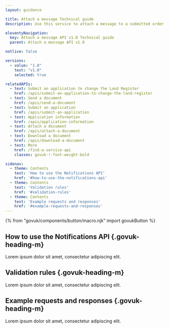 ```yaml
---
layout: guidance

title: Attach a message Technical guide
description: Use this service to attach a message to a submitted order.

eleventyNavigation:
  key: Attach a message API v1.0 Technical guide
  parent: Attach a message API v1.0

notlive: false

versions:
  - value: "1.0"
    text: "v1.0"
    selected: true

relatedAPIs:
  - text: Submit an application to change the Land Register
    href: /apis/submit-an-application-to-change-the-land-register 
  - text: Send a document
    href: /apis/send-a-document
  - text: Submit an application
    href: /apis/submit-an-application
  - text: Application information
    href: /apis/application-information
  - text: Attach a document
    href: /apis/attach-a-document
  - text: Download a document
    href: /apis/download-a-document
  - text: More
    href: /find-a-service-api
    classes: govuk-!-font-weight-bold

sidenav:
  - theme: Contents
    text: 'How to use the Notifications API'
    href: '#how-to-use-the-notifications-api'
  - theme: Contents
    text: 'Validation rules'
    href: '#validation-rules'
  - theme: Contents
    text: 'Example requests and responses'
    href: '#example-requests-and-responses'
---
```

{% from "govuk/components/button/macro.njk" import govukButton %}

<section>

## How to use the Notifications API {.govuk-heading-m}
Lorem ipsum dolor sit amet, consectetur adipiscing elit.

</section>
<section>

## Validation rules {.govuk-heading-m}

Lorem ipsum dolor sit amet, consectetur adipiscing elit.

</section>
<section>

## Example requests and responses {.govuk-heading-m}

Lorem ipsum dolor sit amet, consectetur adipiscing elit.

</section>
